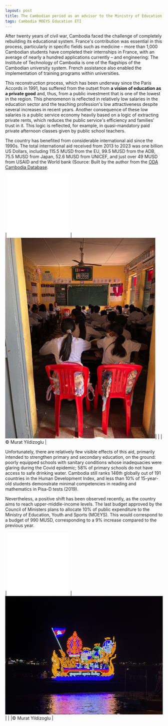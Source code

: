 ```yaml
---
layout: post
title: The Cambodian period as an advisor to the Ministry of Education, Youth, and Sports. Part 2/6 - The education conundrum
tags: Cambodia MOEYS Education ETI
---
```


After twenty years of civil war, Cambodia faced the challenge of completely rebuilding its educational system. France's contribution was essential in this process, particularly in specific fields such as medicine – more than 1,000 Cambodian students have completed their internships in France, with an average of nearly a hundred applications currently – and engineering: The Institute of Technology of Cambodia is one of the flagships of the Cambodian university system. French assistance also enabled the implementation of training programs within universities.

This reconstruction process, which has been underway since the Paris Accords in 1991, has suffered from the outset from **a vision of education as a private good** and, thus, from a public investment that is one of the lowest in the region. This phenomenon is reflected in relatively low salaries in the education sector and the teaching profession's low attractiveness despite several increases in recent years. Another consequence of these low salaries is a public service economy heavily based on a logic of extracting private rents, which reduces the public service's efficiency and families' trust in it. This logic is reflected, for example, in quasi-mandatory paid private afternoon classes given by public school teachers. 

The country has benefited from considerable international aid since the 1990s. The total international aid received from 2013 to 2023 was one billion US Dollars, including 115.5 MUSD from the EU, 99.5 MUSD from the ADB, 75.5 MUSD from Japan, 52.6 MUSD from UNICEF, and just over 49 MUSD from USAID and the World bank (Source: Built by the author from the [ODA Cambodia Database](http://oda.cdc.gov.kh).

|![](/images/filler.png) |![A classroom rather full](/images/classroom-bonded.jpg)|
| |© Murat Yildizoglu |

Unfortunately, there are relatively few visible effects of this aid, primarily intended to strengthen primary and secondary education, on the ground: poorly equipped schools with sanitary conditions whose inadequacies were glaring during the Covid epidemic; 58% of primary schools do not have access to safe drinking water. Cambodia still ranks 146th globally out of 191 countries in the Human Development Index, and less than 10% of 15-year-old students demonstrate minimal competencies in reading and mathematics in Pisa-D tests (2019).

Nevertheless, a positive shift has been observed recently, as the country aims to reach upper-middle-income levels. The last budget approved by the Council of Ministers plans to allocate 10% of public expenditure to the Ministry of Education, Youth and Sports (MOEYS). This would correspond to a budget of 990 MUSD, corresponding to a 9% increase compared to the previous year.

|![](/images/filler.png) |![MOEYS boat during the OM Tuk 2023](/images/boat-MOEYS.jpeg)|
| |© Murat Yildizoglu |



